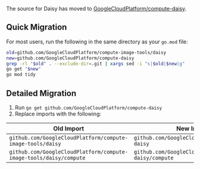 The source for Daisy has moved to [GoogleCloudPlatform/compute-daisy](https://github.com/GoogleCloudPlatform/compute-daisy).

## Quick Migration

For most users, run the following in the same directory as your `go.mod` file:

```bash
old=github.com/GoogleCloudPlatform/compute-image-tools/daisy
new=github.com/GoogleCloudPlatform/compute-daisy
grep -rl "$old" . --exclude-dir=.git | xargs sed -i "s|$old|$new|g"
go get "$new"
go mod tidy
```

## Detailed Migration

1. Run `go get github.com/GoogleCloudPlatform/compute-daisy`
2. Replace imports with the following:

| Old Import                                                         | New Import                                             |
|--------------------------------------------------------------------|--------------------------------------------------------|
| `github.com/GoogleCloudPlatform/compute-image-tools/daisy`         | `github.com/GoogleCloudPlatform/compute-daisy`         |
| `github.com/GoogleCloudPlatform/compute-image-tools/daisy/compute` | `github.com/GoogleCloudPlatform/compute-daisy/compute` |
